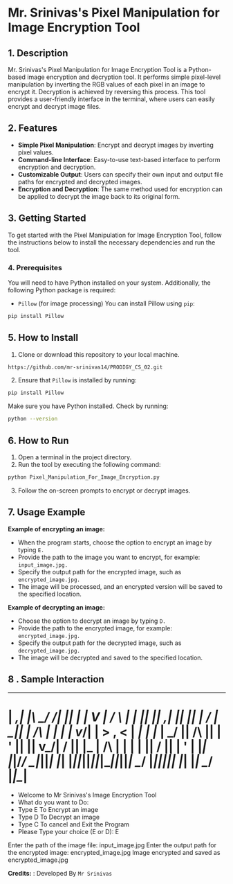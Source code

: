 # Mr. Srinivas's Pixel Manipulation for Image Encryption Tool

## 1. Description
Mr. Srinivas's Pixel Manipulation for Image Encryption Tool is a Python-based image encryption and decryption tool. It performs simple pixel-level manipulation by inverting the RGB values of each pixel in an image to encrypt it. Decryption is achieved by reversing this process. This tool provides a user-friendly interface in the terminal, where users can easily encrypt and decrypt image files.

## 2. Features
- **Simple Pixel Manipulation**: Encrypt and decrypt images by inverting pixel values.
- **Command-line Interface**: Easy-to-use text-based interface to perform encryption and decryption.
- **Customizable Output**: Users can specify their own input and output file paths for encrypted and decrypted images.
- **Encryption and Decryption**: The same method used for encryption can be applied to decrypt the image back to its original form.

## 3. Getting Started
To get started with the Pixel Manipulation for Image Encryption Tool, follow the instructions below to install the necessary dependencies and run the tool.

### 4. Prerequisites
You will need to have Python installed on your system. Additionally, the following Python package is required:
- `Pillow` (for image processing)
You can install Pillow using `pip`:
```bash
pip install Pillow
```

## 5. How to Install
1. Clone or download this repository to your local machine.
```bash
https://github.com/mr-srinivas14/PRODIGY_CS_02.git
```
2. Ensure that `Pillow` is installed by running:
```bash
pip install Pillow
```
Make sure you have Python installed. Check by running:
```bash
python --version
```

## 6. How to Run
1. Open a terminal in the project directory.
2. Run the tool by executing the following command:
```bash
python Pixel_Manipulation_For_Image_Encryption.py
```
3. Follow the on-screen prompts to encrypt or decrypt images.

## 7. Usage Example
**Example of encrypting an image:**
- When the program starts, choose the option to encrypt an image by typing ```E.```
- Provide the path to the image you want to encrypt, for example: ```input_image.jpg.```
- Specify the output path for the encrypted image, such as ```encrypted_image.jpg.```
- The image will be processed, and an encrypted version will be saved to the specified location.

**Example of decrypting an image:**
- Choose the option to decrypt an image by typing ```D.```
- Provide the path to the encrypted image, for example: ```encrypted_image.jpg.```
- Specify the output path for the decrypted image, such as ```decrypted_image.jpg.```
- The image will be decrypted and saved to the specified location.

## 8 . Sample Interaction

 ___  _ __   __ ___  _     __ __   __   __  _  _  ___  _  _  _     __  _____  _   __   __  _  
| _,\| |\ \_/ /| __|| |   |  V  | /  \ |  \| || || _,\| || || |   /  \|_   _|| | /__\ |  \| | 
| v_/| | > , < | _| | |_  | \_/ || /\ || | ' || || v_/| \/ || |_ | /\ | | |  | || \/ || | ' | 
|_|  |_|/_/ \_\|___||___| |_| |_||_||_||_|\__||_||_|   \__/ |___||_||_| |_|  |_| \__/ |_|\__| 
===============================================================================================
- Welcome to Mr Srinivas's Image Encryption Tool
- What do you want to Do:
- Type E To Encrypt an image
- Type D To Decrypt an image
- Type C To cancel and Exit the Program
- Please Type your choice (E or D): E

Enter the path of the image file: input_image.jpg
Enter the output path for the encrypted image: encrypted_image.jpg
Image encrypted and saved as encrypted_image.jpg


**Credits:** : Developed By ```Mr Srinivas```

